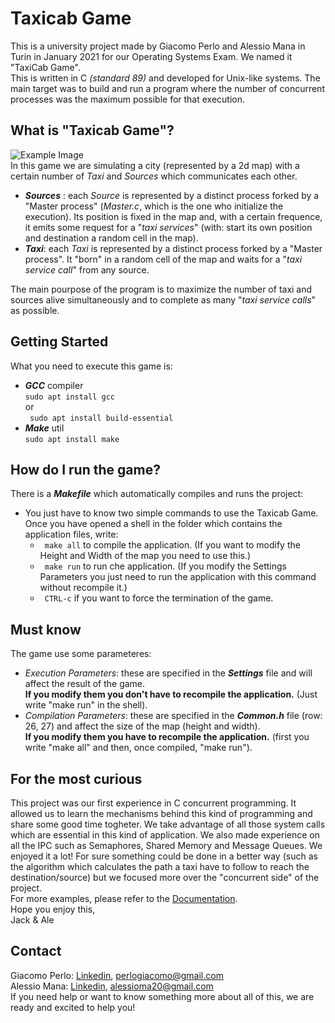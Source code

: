 # Taxicab Game
This is a university project made by Giacomo Perlo and Alessio Mana in Turin in January 2021 for our Operating Systems Exam. 
We named it "TaxiCab Game". </br>
This is written in C *(standard 89)* and developed for Unix-like systems.
The main target was to build and run a program where the number of concurrent processes was the maximum possible for that execution.

## What is "Taxicab Game"?

![Example Image](https://drive.google.com/uc?export=view&id=1ttWKm6Utmnda7krZtkHu3dKhkAXgp2Xr)<br/>
In this game we are simulating a city (represented by a 2d map) with a certain number of *Taxi* and *Sources* which communicates each other. <br/>
- ***Sources*** : each *Source* is represented by a distinct process forked by a "Master process" (*Master.c*, which is the one who initialize the execution). Its position is fixed in the map and, with a certain frequence, it emits some request for a "*taxi services*" (with: start its own position and destination a random cell in the map).
- ***Taxi***: each *Taxi* is represented by a distinct process forked by a "Master process". It "born" in a random cell of the map and waits for a "*taxi service call*" from any source.<br/>

The main pourpose of the program is to maximize the number of taxi and sources alive simultaneously and to complete as many "*taxi service calls*" as possible. 

## Getting Started
What you need to execute this game is:
 - ***GCC*** compiler <br/>
    ``` sudo apt install gcc ```  <br> or <br> ``` sudo apt install build-essential``` 
 - ***Make*** util <br/>
    ``` sudo apt install make ```

## How do I run the game?
There is a ***Makefile*** which automatically compiles and runs the project:
- You just have to know two simple commands to use the Taxicab Game. Once you have opened a shell in the folder which contains the application files, write: <br/>
  - ``` make all``` to compile the application. (If you want to modify the Height and Width of the map you need to use this.) <br/>
  - ``` make run``` to run che application. (If you modify the Settings Parameters you just need to run the application with this command without recompile it.)<br/>
  - ``` CTRL-c``` if you want to force the termination of the game.

## Must know
The game use some parameteres:
- *Execution Parameters*: these are specified in the ***Settings*** file and will affect the result of the game. <br/>
  **If you modify them you don't have to recompile the application.** (Just write "make run" in the shell).
- *Compilation Parameters*: these are specified in the ***Common.h*** file (row: 26, 27) and affect the size of the map (height and width). <br/>
  **If you modify them you have to recompile the application.** (first you write "make all" and then, once compiled, "make run").


## For the most curious
This project was our first experience in C concurrent programming. It allowed us to learn the mechanisms behind this kind of programming and share some good time togheter. We take advantage of all those system calls which are essential in this kind of application. We also made experience on all the IPC such as Semaphores, Shared Memory and Message Queues. We enjoyed it a lot!
For sure something could be done in a better way (such as the algorithm which calculates the path a taxi have to follow to reach the destination/source) but we focused more over the "concurrent side" of the project.<br/>
For more examples, please refer to the [Documentation](https://drive.google.com/file/d/1nuqLbpuRCTUlv6wC8aB1Gj7PbQfNN3VL/view?usp=sharing).<br/>
Hope you enjoy this,<br/> 
Jack & Ale

## Contact
Giacomo Perlo: [Linkedin](https://www.linkedin.com/in/giacomo-perlo/), <perlogiacomo@gmail.com><br/>
Alessio Mana: [Linkedin](https://www.linkedin.com/in/alessio-mana-051112175/), <alessioma20@gmail.com><br/> 
If you need help or want to know something more about all of this, we are ready and excited to help you!
